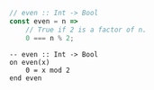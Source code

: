 ```javascript
// even :: Int -> Bool
const even = n =>
    // True if 2 is a factor of n.
    0 === n % 2;
```


```applescript
-- even :: Int -> Bool
on even(x)
    0 = x mod 2
end even
```
